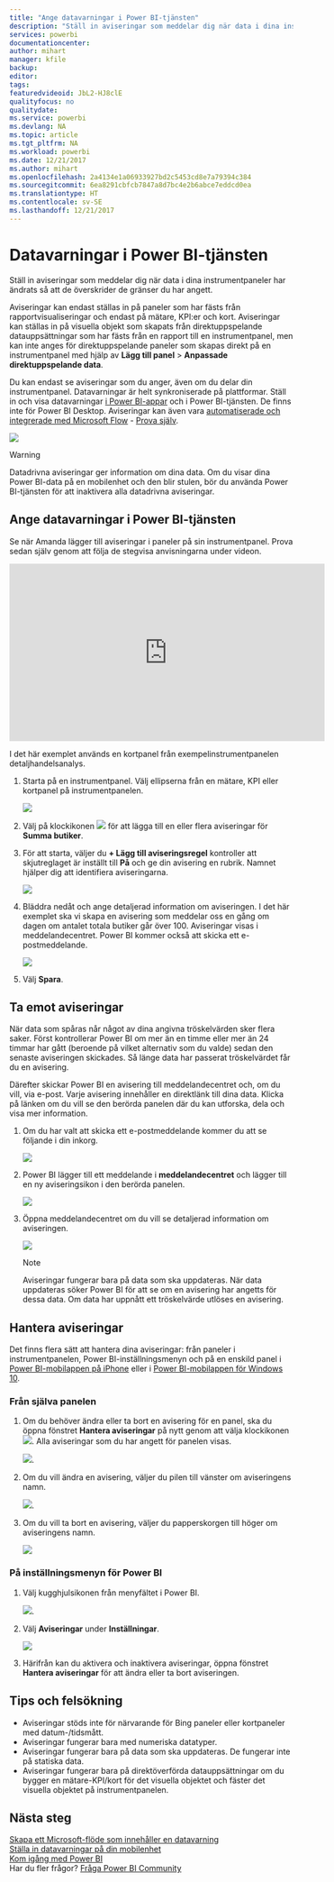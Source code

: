 ```yaml
---
title: "Ange datavarningar i Power BI-tjänsten"
description: "Ställ in aviseringar som meddelar dig när data i dina instrumentpaneler har ändrats så att de överskrider de gränser du har angett i Microsoft Power BI-tjänsten."
services: powerbi
documentationcenter: 
author: mihart
manager: kfile
backup: 
editor: 
tags: 
featuredvideoid: JbL2-HJ8clE
qualityfocus: no
qualitydate: 
ms.service: powerbi
ms.devlang: NA
ms.topic: article
ms.tgt_pltfrm: NA
ms.workload: powerbi
ms.date: 12/21/2017
ms.author: mihart
ms.openlocfilehash: 2a4134e1a06933927bd2c5453cd8e7a79394c384
ms.sourcegitcommit: 6ea8291cbfcb7847a8d7bc4e2b6abce7eddcd0ea
ms.translationtype: HT
ms.contentlocale: sv-SE
ms.lasthandoff: 12/21/2017
---
```

# <a name="data-alerts-in-power-bi-service"></a>Datavarningar i Power BI-tjänsten
Ställ in aviseringar som meddelar dig när data i dina instrumentpaneler har ändrats så att de överskrider de gränser du har angett. 

Aviseringar kan endast ställas in på paneler som har fästs från rapportvisualiseringar och endast på mätare, KPI:er och kort. Aviseringar kan ställas in på visuella objekt som skapats från direktuppspelande datauppsättningar som har fästs från en rapport till en instrumentpanel, men kan inte anges för direktuppspelande paneler som skapas direkt på en instrumentpanel med hjälp av **Lägg till panel** > **Anpassade direktuppspelande data**. 

Du kan endast se aviseringar som du anger, även om du delar din instrumentpanel. Datavarningar är helt synkroniserade på plattformar. Ställ in och visa datavarningar [i Power BI-appar](mobile-set-data-alerts-in-the-mobile-apps.md) och i Power BI-tjänsten. De finns inte för Power BI Desktop. Aviseringar kan även vara [automatiserade och integrerade med Microsoft Flow](https://flow.microsoft.com) - [Prova själv](service-flow-integration.md).

![](media/service-set-data-alerts/powerbi-alert-types-new.png)

> [!WARNING]
> Datadrivna aviseringar ger information om dina data. Om du visar dina Power BI-data på en mobilenhet och den blir stulen, bör du använda Power BI-tjänsten för att inaktivera alla datadrivna aviseringar.
> 
> 

## <a name="set-data-alerts-in-power-bi-service"></a>Ange datavarningar i Power BI-tjänsten
Se när Amanda lägger till aviseringar i paneler på sin instrumentpanel. Prova sedan själv genom att följa de stegvisa anvisningarna under videon.

<iframe width="560" height="315" src="https://www.youtube.com/embed/JbL2-HJ8clE" frameborder="0" allowfullscreen></iframe>

I det här exemplet används en kortpanel från exempelinstrumentpanelen detaljhandelsanalys.

1. Starta på en instrumentpanel. Välj ellipserna från en mätare, KPI eller kortpanel på instrumentpanelen.
   
   ![](media/service-set-data-alerts/powerbi-card.png)
2. Välj på klockikonen ![](media/service-set-data-alerts/power-bi-bell-icon.png) för att lägga till en eller flera aviseringar för **Summa butiker**.
   
1. För att starta, väljer du **+ Lägg till aviseringsregel** kontroller att skjutreglaget är inställt till **På** och ge din avisering en rubrik. Namnet hjälper dig att identifiera aviseringarna.
   
   ![](media/service-set-data-alerts/powerbi-alert-title.png)
4. Bläddra nedåt och ange detaljerad information om aviseringen.  I det här exemplet ska vi skapa en avisering som meddelar oss en gång om dagen om antalet totala butiker går över 100. Aviseringar visas i meddelandecentret. Power BI kommer också att skicka ett e-postmeddelande.
   
   ![](media/service-set-data-alerts/power-bi-set-alert-details.png)
5. Välj **Spara**.

## <a name="receiving-alerts"></a>Ta emot aviseringar
När data som spåras når något av dina angivna tröskelvärden sker flera saker. Först kontrollerar Power BI om mer än en timme eller mer än 24 timmar har gått (beroende på vilket alternativ som du valde) sedan den senaste aviseringen skickades. Så länge data har passerat tröskelvärdet får du en avisering.

Därefter skickar Power BI en avisering till meddelandecentret och, om du vill, via e-post. Varje avisering innehåller en direktlänk till dina data. Klicka på länken om du vill se den berörda panelen där du kan utforska, dela och visa mer information.  

1. Om du har valt att skicka ett e-postmeddelande kommer du att se följande i din inkorg.
   
   ![](media/service-set-data-alerts/powerbi-alerts-email.png)
2. Power BI lägger till ett meddelande i **meddelandecentret** och lägger till en ny aviseringsikon i den berörda panelen.
   
   ![](media/service-set-data-alerts/powerbi-alert-notifications.png)
3. Öppna meddelandecentret om du vill se detaljerad information om aviseringen.
   
    ![](media/service-set-data-alerts/powerbi-alert-notfication.png)
   
   > [!NOTE]
   > Aviseringar fungerar bara på data som ska uppdateras. När data uppdateras söker Power BI för att se om en avisering har angetts för dessa data. Om data har uppnått ett tröskelvärde utlöses en avisering.
   > 
   > 

## <a name="managing-alerts"></a>Hantera aviseringar
Det finns flera sätt att hantera dina aviseringar: från paneler i instrumentpanelen, Power BI-inställningsmenyn och på en enskild panel i [Power BI-mobilappen på iPhone](mobile-set-data-alerts-in-the-mobile-apps.md) eller i [Power BI-mobilappen för Windows 10](mobile-set-data-alerts-in-the-mobile-apps.md).

### <a name="from-the-tile-itself"></a>Från själva panelen
1. Om du behöver ändra eller ta bort en avisering för en panel, ska du öppna fönstret **Hantera aviseringar** på nytt genom att välja klockikonen ![](media/service-set-data-alerts/power-bi-bell-icon.png). Alla aviseringar som du har angett för panelen visas.
   
    ![](media/service-set-data-alerts/powerbi-see-alerts.png).
2. Om du vill ändra en avisering, väljer du pilen till vänster om aviseringens namn.
   
    ![](media/service-set-data-alerts/powerbi-see-alerts-arrow.png).
3. Om du vill ta bort en avisering, väljer du papperskorgen till höger om aviseringens namn.
   
      ![](media/service-set-data-alerts/powerbi-see-alerts-delete.png)

### <a name="from-the-power-bi-settings-menu"></a>På inställningsmenyn för Power BI
1. Välj kugghjulsikonen från menyfältet i Power BI.
   
    ![](media/service-set-data-alerts/powerbi-gear-icon.png).
2. Välj **Aviseringar** under **Inställningar**.
   
    ![](media/service-set-data-alerts/powerbi-alert-settings.png)
3. Härifrån kan du aktivera och inaktivera aviseringar, öppna fönstret **Hantera aviseringar** för att ändra eller ta bort aviseringen.

## <a name="tips-and-troubleshooting"></a>Tips och felsökning
* Aviseringar stöds inte för närvarande för Bing paneler eller kortpaneler med datum-/tidsmått.
* Aviseringar fungerar bara med numeriska datatyper.
* Aviseringar fungerar bara på data som ska uppdateras. De fungerar inte på statiska data.
* Aviseringar fungerar bara på direktöverförda datauppsättningar om du bygger en mätare-KPI/kort för det visuella objektet och fäster det visuella objektet på instrumentpanelen.

## <a name="next-steps"></a>Nästa steg
[Skapa ett Microsoft-flöde som innehåller en datavarning](service-flow-integration.md)    
[Ställa in datavarningar på din mobilenhet](mobile-set-data-alerts-in-the-mobile-apps.md)    
[Kom igång med Power BI](service-get-started.md)    
Har du fler frågor? [Fråga Power BI Community](http://community.powerbi.com/)

